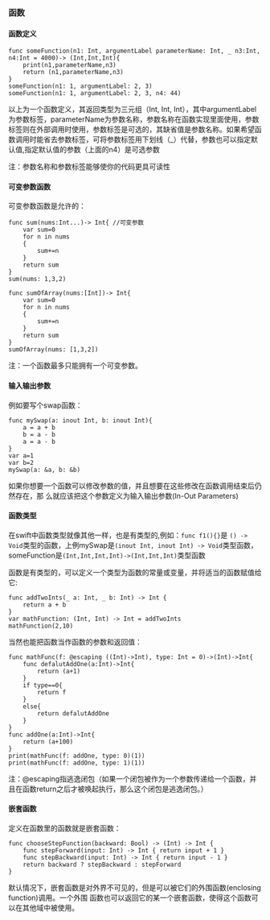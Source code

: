 
### 函数


#### 函数定义

```
func someFunction(n1: Int, argumentLabel parameterName: Int, _ n3:Int, n4:Int = 4000)-> (Int,Int,Int){
    print(n1,parameterName,n3)
    return (n1,parameterName,n3)
}
someFunction(n1: 1, argumentLabel: 2, 3)
someFunction(n1: 1, argumentLabel: 2, 3, n4: 44)
```
以上为一个函数定义，其返回类型为三元组（Int, Int, Int），其中argumentLabel为参数标签，parameterName为参数名称，参数名称在函数实现里面使用，参数标签则在外部调用时使用，参数标签是可选的，其缺省值是参数名称。如果希望函数调用时能省去参数标签，可将参数标签用下划线（_）代替，参数也可以指定默认值,指定默认值的参数（上面的n4）是可选参数

注：参数名称和参数标签能够使你的代码更具可读性


#### 可变参数函数
可变参数函数是允许的：

```
func sum(nums:Int...)-> Int{ //可变参数
    var sum=0
    for n in nums
    {
        sum+=n
    }
    return sum
}
sum(nums: 1,3,2)

func sumOfArray(nums:[Int])-> Int{
    var sum=0
    for n in nums
    {
        sum+=n
    }
    return sum
}
sumOfArray(nums: [1,3,2])
```
注：一个函数最多只能拥有一个可变参数。


#### 输入输出参数
例如要写个swap函数：
```
func mySwap(a: inout Int, b: inout Int){
    a = a + b
    b = a - b
    a = a - b
}
var a=1
var b=2
mySwap(a: &a, b: &b)
```
如果你想要一个函数可以修改参数的值，并且想要在这些修改在函数调用结束后仍然存在，那 么就应该把这个参数定义为输入输出参数(In-Out Parameters)


#### 函数类型
在swift中函数类型就像其他一样，也是有类型的,例如：```func f1(){}```是 ```() -> Void```类型的函数，上例mySwap是```(inout Int, inout Int) -> Void```类型函数，someFunction是```(Int,Int,Int,Int)->(Int,Int,Int)```类型函数

函数是有类型的，可以定义一个类型为函数的常量或变量，并将适当的函数赋值给它:

```
func addTwoInts(_ a: Int, _ b: Int) -> Int {
    return a + b
}
var mathFunction: (Int, Int) -> Int = addTwoInts
mathFunction(2,10)
```
当然也能把函数当作函数的参数和返回值：

```
func mathFunc(f: @escaping ((Int)->Int), type: Int = 0)->(Int)->Int{
    func defalutAddOne(a:Int)->Int{
        return (a+1)
    }
    if type==0{
        return f
    }
    else{
        return defalutAddOne
    }
}
func addOne(a:Int)->Int{
    return (a+100)
}
print(mathFunc(f: addOne, type: 0)(1))
print(mathFunc(f: addOne, type: 1)(1))
```
注：@escaping指逃逸闭包（如果一个闭包被作为一个参数传递给一个函数，并且在函数return之后才被唤起执行，那么这个闭包是逃逸闭包。）


#### 嵌套函数
定义在函数里的函数就是嵌套函数：

```
func chooseStepFunction(backward: Bool) -> (Int) -> Int {    func stepForward(input: Int) -> Int { return input + 1 }    func stepBackward(input: Int) -> Int { return input - 1 }
	return backward ? stepBackward : stepForward}
```
默认情况下，嵌套函数是对外界不可见的，但是可以被它们的外围函数(enclosing function)调用。一个外围 函数也可以返回它的某一个嵌套函数，使得这个函数可以在其他域中被使用。







